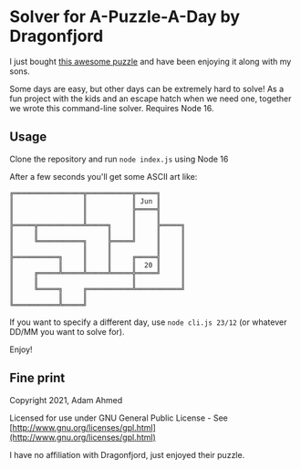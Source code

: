 # Solver for A-Puzzle-A-Day by Dragonfjord

I just bought [this awesome puzzle](https://www.dragonfjord.com/product/a-puzzle-a-day/) and have been enjoying it along with my sons.

Some days are easy, but other days can be extremely hard to solve! As a fun project with the kids and an escape hatch when we need one, together we wrote this command-line solver. Requires Node 16.

## Usage

Clone the repository and run `node index.js` using Node 16

After a few seconds you'll get some ASCII art like:

```ascii
╔═════════════════╦═══════════╦═════╗
║                 ║           ║ Jun ║
║                 ║           ╠═════╣
║                 ║           ║     ║
╠═════╦═══════════╩═════╗     ║     ╠═════╗
║     ║                 ║     ║     ║     ║
║     ╚═══════════╗     ╠═════╝     ║     ║
║                 ║     ║           ║     ║
╠═══════════╗     ║     ║     ╔═════╣     ║
║           ║     ║     ║     ║  20 ║     ║
║     ╔═════╩═════╩═════╩═════╬═════╝     ║
║     ║                       ║           ║
║     ╚═════╗     ╔═══════════╩═══════════╝
║           ║     ║
╚═══════════╩═════╝
```

If you want to specify a different day, use `node cli.js 23/12` (or whatever DD/MM you want to solve for).

Enjoy!

## Fine print

Copyright 2021, Adam Ahmed

Licensed for use under GNU General Public License - See [http://www.gnu.org/licenses/gpl.html](http://www.gnu.org/licenses/gpl.html)

I have no affiliation with Dragonfjord, just enjoyed their puzzle.
